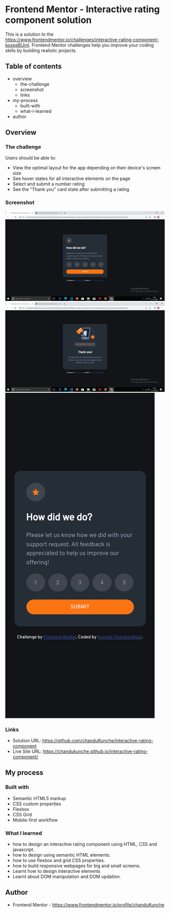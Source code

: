 # Frontend Mentor - Interactive rating component solution

This is a solution to the https://www.frontendmentor.io/challenges/interactive-rating-component-koxpeBUmI. Frontend Mentor challenges help you improve your coding skills by building realistic projects. 

## Table of contents

- overview
  - the-challenge
  - screenshot
  - links
- my-process
  - built-with
  - what-i-learned
- author


## Overview

### The challenge

Users should be able to:

- View the optimal layout for the app depending on their device's screen size
- See hover states for all interactive elements on the page
- Select and submit a number rating
- See the "Thank you" card state after submitting a rating

### Screenshot

![](./screenshot1.png)
![](./screenshot2.png)
![](./screenshot3.png)


### Links

- Solution URL: https://github.com/chanduKunche/interactive-rating-component
- Live Site URL: https://chandukunche.github.io/interactive-rating-component/

## My process

### Built with

- Semantic HTML5 markup
- CSS custom properties
- Flexbox
- CSS Grid
- Mobile-first workflow


### What I learned

- how to design an interactive rating component using HTML, CSS and javascript.
- how to design using semantic HTML elements.
- how to use flexbox and grid CSS properties.
- how to build responsive webpages for big and small screens.
- Learnt how to design interactive elements
- Learnt about DOM manipulation and DOM updation.

## Author

- Frontend Mentor - https://www.frontendmentor.io/profile/chanduKunche



